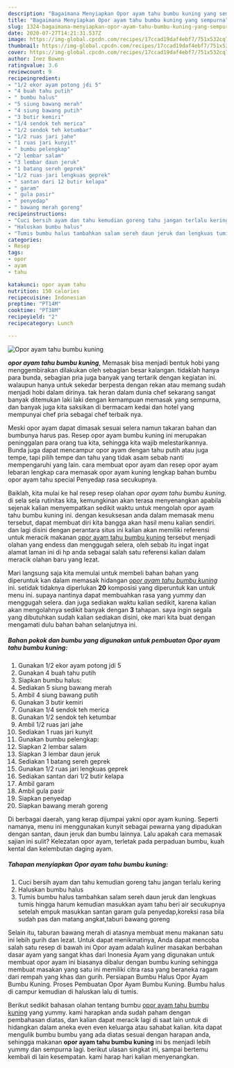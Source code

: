 ```yaml
---
description: "Bagaimana Menyiapkan Opor ayam tahu bumbu kuning yang sempurna"
title: "Bagaimana Menyiapkan Opor ayam tahu bumbu kuning yang sempurna"
slug: 1324-bagaimana-menyiapkan-opor-ayam-tahu-bumbu-kuning-yang-sempurna
date: 2020-07-27T14:21:31.537Z
image: https://img-global.cpcdn.com/recipes/17ccad19daf4ebf7/751x532cq70/opor-ayam-tahu-bumbu-kuning-foto-resep-utama.jpg
thumbnail: https://img-global.cpcdn.com/recipes/17ccad19daf4ebf7/751x532cq70/opor-ayam-tahu-bumbu-kuning-foto-resep-utama.jpg
cover: https://img-global.cpcdn.com/recipes/17ccad19daf4ebf7/751x532cq70/opor-ayam-tahu-bumbu-kuning-foto-resep-utama.jpg
author: Inez Bowen
ratingvalue: 3.6
reviewcount: 9
recipeingredient:
- "1/2 ekor ayam potong jdi 5"
- "4 buah tahu putih"
- " bumbu halus"
- "5 siung bawang merah"
- "4 siung bawang putih"
- "3 butir kemiri"
- "1/4 sendok teh merica"
- "1/2 sendok teh ketumbar"
- "1/2 ruas jari jahe"
- "1 ruas jari kunyit"
- " bumbu pelengkap"
- "2 lembar salam"
- "3 lembar daun jeruk"
- "1 batang sereh geprek"
- "1/2 ruas jari lengkuas geprek"
- " santan dari 12 butir kelapa"
- " garam"
- " gula pasir"
- " penyedap"
- " bawang merah goreng"
recipeinstructions:
- "Cuci bersih ayam dan tahu kemudian goreng tahu jangan terlalu kering"
- "Haluskan bumbu halus"
- "Tumis bumbu halus tambahkan salam sereh daun jeruk dan lengkuas tumis hingga harum kemudian masukkan ayam tahu beri air secukupnya setelah empuk masukkan santan garam gula penyedap,koreksi rasa bila sudah pas dan matang angkat,taburi bawang goreng"
categories:
- Resep
tags:
- opor
- ayam
- tahu

katakunci: opor ayam tahu 
nutrition: 150 calories
recipecuisine: Indonesian
preptime: "PT14M"
cooktime: "PT38M"
recipeyield: "2"
recipecategory: Lunch

---
```



![Opor ayam tahu bumbu kuning](https://img-global.cpcdn.com/recipes/17ccad19daf4ebf7/751x532cq70/opor-ayam-tahu-bumbu-kuning-foto-resep-utama.jpg)

<b><i>opor ayam tahu bumbu kuning</i></b>, Memasak bisa menjadi bentuk hobi yang menggembirakan dilakukan oleh sebagian besar kalangan. tidaklah hanya para bunda, sebagian pria juga banyak yang tertarik dengan kegiatan ini. walaupun hanya untuk sekedar berpesta dengan rekan atau memang sudah menjadi hobi dalam dirinya. tak heran dalam dunia chef sekarang sangat banyak ditemukan laki laki dengan kemampuan memasak yang sempurna, dan banyak juga kita saksikan di bermacam kedai dan hotel yang mempunyai chef pria sebagai chef terbaik nya.

Meski opor ayam dapat dimasak sesuai selera namun takaran bahan dan bumbunya harus pas. Resep opor ayam bumbu kuning ini merupakan peninggalan para orang tua kita, sehingga kita wajib melestarikannya. Bunda juga dapat mencampur opor ayam dengan tahu putih atau juga tempe, tapi pilih tempe dan tahu yang tidak asam sebab nanti mempengaruhi yang lain. cara membuat opor ayam dan resep opor ayam lebaran lengkap cara memasak opor ayam kuning lengkap bahan bumbu opor ayam tahu special Penyedap rasa secukupnya.

Baiklah, kita mulai ke hal resep resep olahan <i>opor ayam tahu bumbu kuning</i>. di sela sela rutinitas kita, kemungkinan akan terasa menyenangkan apabila sejenak kalian menyempatkan sedikit waktu untuk mengolah opor ayam tahu bumbu kuning ini. dengan kesuksesan anda dalam memasak menu tersebut, dapat membuat diri kita bangga akan hasil menu kalian sendiri. dan lagi disini dengan perantara situs ini kalian akan memiliki referensi untuk meracik makanan <u>opor ayam tahu bumbu kuning</u> tersebut menjadi olahan yang endess dan menggugah selera, oleh sebab itu ingat ingat alamat laman ini di hp anda sebagai salah satu referensi kalian dalam meracik olahan baru yang lezat.


Mari langsung saja kita memulai untuk membeli bahan bahan yang diperuntuk kan dalam memasak hidangan <u><i>opor ayam tahu bumbu kuning</i></u> ini. setidak tidaknya diperlukan <b>20</b> komposisi yang diperuntuk kan untuk menu ini. supaya nantinya dapat membuahkan rasa yang yummy dan menggugah selera. dan juga sediakan waktu kalian sedikit, karena kalian akan mengolahnya sedikit banyak dengan <b>3</b> tahapan. saya ingin segala yang dibutuhkan sudah kalian sediakan disini, oke mari kita buat dengan mengamati dulu bahan bahan selanjutnya ini.

<!--inarticleads1-->

##### Bahan pokok dan bumbu yang digunakan untuk pembuatan Opor ayam tahu bumbu kuning:

1. Gunakan 1/2 ekor ayam potong jdi 5
1. Gunakan 4 buah tahu putih
1. Siapkan  bumbu halus:
1. Sediakan 5 siung bawang merah
1. Ambil 4 siung bawang putih
1. Gunakan 3 butir kemiri
1. Gunakan 1/4 sendok teh merica
1. Gunakan 1/2 sendok teh ketumbar
1. Ambil 1/2 ruas jari jahe
1. Sediakan 1 ruas jari kunyit
1. Gunakan  bumbu pelengkap:
1. Siapkan 2 lembar salam
1. Siapkan 3 lembar daun jeruk
1. Sediakan 1 batang sereh geprek
1. Gunakan 1/2 ruas jari lengkuas geprek
1. Sediakan  santan dari 1/2 butir kelapa
1. Ambil  garam
1. Ambil  gula pasir
1. Siapkan  penyedap
1. Siapkan  bawang merah goreng


Di berbagai daerah, yang kerap dijumpai yakni opor ayam kuning. Seperti namanya, menu ini menggunakan kunyit sebagai pewarna yang dipadukan dengan santan, daun jeruk dan bumbu lainnya. Lalu apakah cara memasak sajian ini sulit? Kelezatan opor ayam, terletak pada perpaduan bumbu, kuah kental dan kelembutan daging ayam. 

<!--inarticleads2-->

##### Tahapan menyiapkan Opor ayam tahu bumbu kuning:

1. Cuci bersih ayam dan tahu kemudian goreng tahu jangan terlalu kering
1. Haluskan bumbu halus
1. Tumis bumbu halus tambahkan salam sereh daun jeruk dan lengkuas tumis hingga harum kemudian masukkan ayam tahu beri air secukupnya setelah empuk masukkan santan garam gula penyedap,koreksi rasa bila sudah pas dan matang angkat,taburi bawang goreng


Selain itu, taburan bawang merah di atasnya membuat menu makanan satu ini lebih gurih dan lezat. Untuk dapat menikmatinya, Anda dapat mencoba salah satu resep di bawah ini Opor ayam adalah kuliner masakan berbahan dasar ayam yang sangat khas dari Inonesia Ayam yang digunakan untuk membuat opor ayam ini biasanya dibalur dengan bumbu kuning sehingga membuat masakan yang satu ini memiliki citra rasa yang beraneka ragam dari rempah yang khas dan gurih. Persiapan Bumbu Halus Opor Ayam Bumbu Kuning. Proses Pembuatan Opor Ayam Bumbu Kuning. Bumbu halus di campur kemudian di haluskan lalu di tumis. 

Berikut sedikit bahasan olahan tentang bumbu <u>opor ayam tahu bumbu kuning</u> yang yummy. kami harapkan anda sudah paham dengan pembahasan diatas, dan kalian dapat meracik lagi di saat lain untuk di hidangkan dalam aneka even even keluarga atau sahabat kalian. kita dapat mengulik bumbu bumbu yang ada diatas sesuai dengan harapan anda, sehingga makanan <b>opor ayam tahu bumbu kuning</b> ini bs menjadi lebih yummy dan sempurna lagi. berikut ulasan singkat ini, sampai bertemu kembali di lain kesempatan. kami harap hari kalian menyenangkan.
